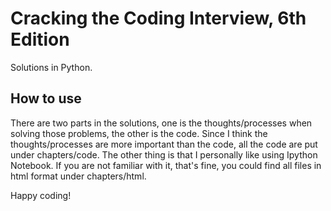 # Cracking the Coding Interview, 6th Edition

Solutions in Python.

## How to use
There are two parts in the solutions, one is the thoughts/processes when solving those problems, the other is the code.
Since I think the thoughts/processes are more important than the code, all the code are put under chapters/code.
The other thing is that I personally like using Ipython Notebook. If you are not familiar with it, that's fine, you could find all files in html format under chapters/html.

Happy coding!